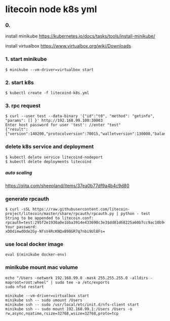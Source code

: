 # litecoin node k8s yml

### 0. 
install minikube
https://kubernetes.io/docs/tasks/tools/install-minikube/

install virtualbox
https://www.virtualbox.org/wiki/Downloads

### 1. start minikube
```
$ minikube --vm-driver=virtualbox start
```

### 2. start k8s
```
$ kubectl create -f litecoind-k8s.yml
```

### 3. rpc request
```
$ curl --user test --data-binary '{"id":"t0", "method": "getinfo", "params": [] }' http://192.168.99.100:30003
Enter host password for user 'test': //enter "test"
{"result":{"version":140200,"protocolversion":70015,"walletversion":130000,"balance":0.00000000,"blocks":2256,"timeoffset":-1,"connections":8,"proxy":"","difficulty":0.0009000699454675865,"testnet":true,"keypoololdest":1539853668,"keypoolsize":100,"paytxfee":0.00000000,"relayfee":0.00100000,"errors":""},"error":null,"id":"t0"}
```

### delete k8s service and deployment
```
$ kubectl delete service litecoind-nodeport
$ kubectl delete deployments litecoind
```

##### auto scaling
https://qiita.com/sheepland/items/37ea0b77df9a4b4c9d80

### generate rpcauth
```
$ curl -sSL https://raw.githubusercontent.com/litecoin-project/litecoin/master/share/rpcauth/rpcauth.py | python - test
String to be appended to litecoin.conf:
rpcauth=test:295f2e1930a0e1bba3914e433690c3e3$dd81d68225a60b7cc9ac10b940c0a74bea59395ea75ccec8a18ecc48282fedc4
Your password:
xDOdimwdOde2Gy-NfsV4RcKNQxB98GR7q7nbi9Ul8Fs=
```

### use local docker image
```
eval $(minikube docker-env)
```

### minikube mount mac volume
```
echo "/Users -network 192.168.99.0 -mask 255.255.255.0 -alldirs -maproot=root:wheel" | sudo tee -a /etc/exports
sudo nfsd restart

minikube --vm-driver=virtualbox start
minikube ssh -- sudo umount /Users
minikube ssh -- sudo /usr/local/etc/init.d/nfs-client start
minikube ssh -- sudo mount 192.168.99.1:/Users /Users -o rw,async,noatime,rsize=32768,wsize=32768,proto=tcp
```